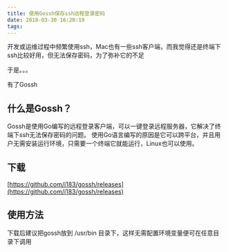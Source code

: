 ```yaml
---
title: 使用Gossh保存ssh远程登录密码
date: 2018-03-30 16:28:19
tags:
---
```

开发或运维过程中频繁使用ssh，Mac也有一些ssh客户端，而我觉得还是终端下ssh比较好用，但无法保存密码，为了弥补它的不足

于是。。。

有了Gossh
## 什么是Gossh？
Gossh是使用Go编写的远程登录客户端，可以一键登录远程服务器，它解决了终端下ssh无法保存密码的问题。
使用Go语言编写的原因是它可以跨平台，并且用户无需安装运行环境，只需要一个终端它就能运行，Linux也可以使用。

## 下载
[https://github.com/i183/gossh/releases](https://github.com/i183/gossh/releases)

## 使用方法
下载后建议把gossh放到 /usr/bin 目录下，这样无需配置环境变量便可在任意目录下调用